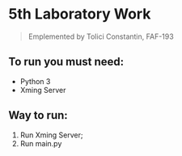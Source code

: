 # 5th Laboratory Work #
> Emplemented by Tolici Constantin, FAF-193

To run you must need:
-------------------------
* Python 3
* Xming Server

Way to run:
-------------------------
1. Run Xming Server;
2. Run main.py
